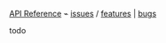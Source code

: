 [API Reference](/api/modules/main/exports/use) ⌁ [issues](https://nxs.li/issues/component/plugins) / [features](https://nxs.li/issues/components/plugins/features) | [bugs](https://nxs.li/issues/component/plugins/bugs)

todo
